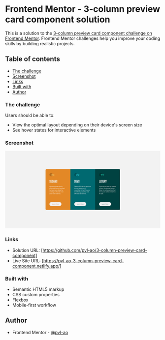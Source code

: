 # Frontend Mentor - 3-column preview card component solution

This is a solution to the [3-column preview card component challenge on Frontend Mentor](https://www.frontendmentor.io/challenges/3column-preview-card-component-pH92eAR2-). Frontend Mentor challenges help you improve your coding skills by building realistic projects.

## Table of contents

- [The challenge](#the-challenge)
- [Screenshot](#screenshot)
- [Links](#links)
- [Built with](#built-with)
- [Author](#author)

### The challenge

Users should be able to:

- View the optimal layout depending on their device's screen size
- See hover states for interactive elements

### Screenshot

![](./assets/screenshot.png)

### Links

- Solution URL: [https://github.com/pvl-ao/3-column-preview-card-component]
- Live Site URL: [https://pvl-ao-3-column-preview-card-component.netlify.app/]

### Built with

- Semantic HTML5 markup
- CSS custom properties
- Flexbox
- Mobile-first workflow

## Author

- Frontend Mentor - [@pvl-ao](https://pvl-ao-3-column-preview-card-component.netlify.app/)
